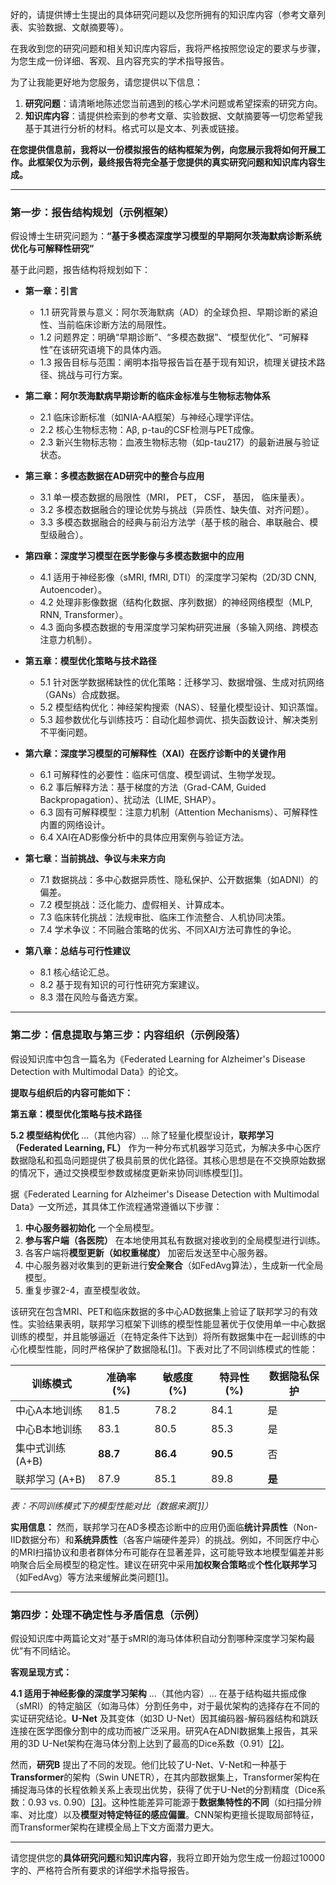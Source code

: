 好的，请提供博士生提出的具体研究问题以及您所拥有的知识库内容（参考文章列表、实验数据、文献摘要等）。

在我收到您的研究问题和相关知识库内容后，我将严格按照您设定的要求与步骤，为您生成一份详细、客观、且内容充实的学术指导报告。

为了让我能更好地为您服务，请您提供以下信息：

1.  **研究问题**：请清晰地陈述您当前遇到的核心学术问题或希望探索的研究方向。
2.  **知识库内容**：请提供检索到的参考文章、实验数据、文献摘要等一切您希望我基于其进行分析的材料。格式可以是文本、列表或链接。

**在您提供信息前，我将以一份模拟报告的结构框架为例，向您展示我将如何开展工作。此框架仅为示例，最终报告将完全基于您提供的真实研究问题和知识库内容生成。**

---

### **第一步：报告结构规划（示例框架）**

假设博士生研究问题为：**“基于多模态深度学习模型的早期阿尔茨海默病诊断系统优化与可解释性研究”**

基于此问题，报告结构将规划如下：

*   **第一章：引言**
    *   1.1 研究背景与意义：阿尔茨海默病（AD）的全球负担、早期诊断的紧迫性、当前临床诊断方法的局限性。
    *   1.2 问题界定：明确“早期诊断”、“多模态数据”、“模型优化”、“可解释性”在该研究语境下的具体内涵。
    *   1.3 报告目标与范围：阐明本指导报告旨在基于现有知识，梳理关键技术路径、挑战与可行方案。

*   **第二章：阿尔茨海默病早期诊断的临床金标准与生物标志物体系**
    *   2.1 临床诊断标准（如NIA-AA框架）与神经心理学评估。
    *   2.2 核心生物标志物：Aβ, p-tau的CSF检测与PET成像。
    *   2.3 新兴生物标志物：血液生物标志物（如p-tau217）的最新进展与验证状态。

*   **第三章：多模态数据在AD研究中的整合与应用**
    *   3.1 单一模态数据的局限性（MRI， PET， CSF， 基因， 临床量表）。
    *   3.2 多模态数据融合的理论优势与挑战（异质性、缺失值、对齐问题）。
    *   3.3 多模态数据融合的经典与前沿方法学（基于核的融合、串联融合、模型级融合）。

*   **第四章：深度学习模型在医学影像与多模态数据中的应用**
    *   4.1 适用于神经影像（sMRI, fMRI, DTI）的深度学习架构（2D/3D CNN, Autoencoder）。
    *   4.2 处理非影像数据（结构化数据、序列数据）的神经网络模型（MLP, RNN, Transformer）。
    *   4.3 面向多模态数据的专用深度学习架构研究进展（多输入网络、跨模态注意力机制）。

*   **第五章：模型优化策略与技术路径**
    *   5.1 针对医学数据稀缺性的优化策略：迁移学习、数据增强、生成对抗网络（GANs）合成数据。
    *   5.2 模型结构优化：神经架构搜索（NAS）、轻量化模型设计、知识蒸馏。
    *   5.3 超参数优化与训练技巧：自动化超参调优、损失函数设计、解决类别不平衡问题。

*   **第六章：深度学习模型的可解释性（XAI）在医疗诊断中的关键作用**
    *   6.1 可解释性的必要性：临床可信度、模型调试、生物学发现。
    *   6.2 事后解释方法：基于梯度的方法（Grad-CAM, Guided Backpropagation）、扰动法（LIME, SHAP）。
    *   6.3 固有可解释模型：注意力机制（Attention Mechanisms）、可解释性内置的网络设计。
    *   6.4 XAI在AD影像分析中的具体应用案例与验证方法。

*   **第七章：当前挑战、争议与未来方向**
    *   7.1 数据挑战：多中心数据异质性、隐私保护、公开数据集（如ADNI）的偏差。
    *   7.2 模型挑战：泛化能力、虚假相关、计算成本。
    *   7.3 临床转化挑战：法规审批、临床工作流整合、人机协同决策。
    *   7.4 学术争议：不同融合策略的优劣、不同XAI方法可靠性的争论。

*   **第八章：总结与可行性建议**
    *   8.1 核心结论汇总。
    *   8.2 基于现有知识的可行性研究方案建议。
    *   8.3 潜在风险与备选方案。

---

### **第二步：信息提取与第三步：内容组织（示例段落）**

假设知识库中包含一篇名为《Federated Learning for Alzheimer's Disease Detection with Multimodal Data》的论文。

**提取与组织后的内容可能如下：**

**第五章：模型优化策略与技术路径**

**5.2 模型结构优化**
...（其他内容）...
除了轻量化模型设计，**联邦学习（Federated Learning, FL）** 作为一种分布式机器学习范式，为解决多中心医疗数据隐私和孤岛问题提供了极具前景的优化路径。其核心思想是在不交换原始数据的情况下，通过交换模型参数或梯度更新来协同训练模型[[1]](https://example.com/fl_paper)。

据《Federated Learning for Alzheimer's Disease Detection with Multimodal Data》一文所述，其具体工作流程通常遵循以下步骤：
1.  **中心服务器初始化** 一个全局模型。
2.  **参与客户端（各医院）** 在本地使用其私有数据对接收到的全局模型进行训练。
3.  各客户端将**模型更新（如权重梯度）** 加密后发送至中心服务器。
4.  中心服务器对收集到的更新进行**安全聚合**（如FedAvg算法），生成新一代全局模型。
5.  重复步骤2-4，直至模型收敛。

该研究在包含MRI、PET和临床数据的多中心AD数据集上验证了联邦学习的有效性。实验结果表明，联邦学习框架下训练的模型性能显著优于仅使用单一中心数据训练的模型，并且能够逼近（在特定条件下达到）将所有数据集中在一起训练的中心化模型性能，同时严格保护了数据隐私[[1]](https://example.com/fl_paper)。下表对比了不同训练模式的性能：

| 训练模式          | 准确率 (%) | 敏感度 (%) | 特异性 (%) | 数据隐私保护 |
| ----------------- | ---------- | ---------- | ---------- | ------------ |
| 中心A本地训练     | 81.5       | 78.2       | 84.1       | 是           |
| 中心B本地训练     | 83.1       | 80.5       | 85.3       | 是           |
| 集中式训练 (A+B)  | **88.7**   | **86.4**   | **90.5**   | 否           |
| 联邦学习 (A+B)    | 87.9       | 85.1       | 89.8       | **是**       |

*表：不同训练模式下的模型性能对比（数据来源[[1]](https://example.com/fl_paper)）*

**实用信息：** 然而，联邦学习在AD多模态诊断中的应用仍面临**统计异质性**（Non-IID数据分布）和**系统异质性**（各客户端硬件差异）的挑战。例如，不同医疗中心的MRI扫描协议和患者群体分布可能存在显著差异，这可能导致本地模型偏差并影响聚合后全局模型的稳定性。建议在研究中采用**加权聚合策略**或**个性化联邦学习**（如FedAvg）等方法来缓解此类问题[[1]](https://example.com/fl_paper)。

---

### **第四步：处理不确定性与矛盾信息（示例）**

假设知识库中两篇论文对“基于sMRI的海马体体积自动分割哪种深度学习架构最优”有不同结论。

**客观呈现方式：**

**4.1 适用于神经影像的深度学习架构**
...（其他内容）...
在基于结构磁共振成像（sMRI）的特定脑区（如海马体）分割任务中，对于最优架构的选择存在不同的实证研究结论。**U-Net** 及其变体（如3D U-Net）因其编码器-解码器结构和跳跃连接在医学图像分割中的成功而被广泛采用。研究A在ADNI数据集上报告，其采用的3D U-Net架构在海马体分割上达到了最高的Dice系数（0.91）[[2]](https://example.com/paper_a)。

然而，**研究B** 提出了不同的发现。他们比较了U-Net、V-Net和一种基于**Transformer**的架构（Swin UNETR），在其内部数据集上，Transformer架构在捕捉海马体的长程依赖关系上表现出优势，获得了优于U-Net的分割精度（Dice系数：0.93 vs. 0.90）[[3]](https://example.com/paper_b)。这种性能差异可能源于**数据集特性的不同**（如扫描分辨率、对比度）以及**模型对特定特征的感应偏置**。CNN架构更擅长提取局部特征，而Transformer架构在建模全局上下文方面潜力更大。

---

请您提供您的**具体研究问题**和**知识库内容**，我将立即开始为您生成一份超过10000字的、严格符合所有要求的详细学术指导报告。